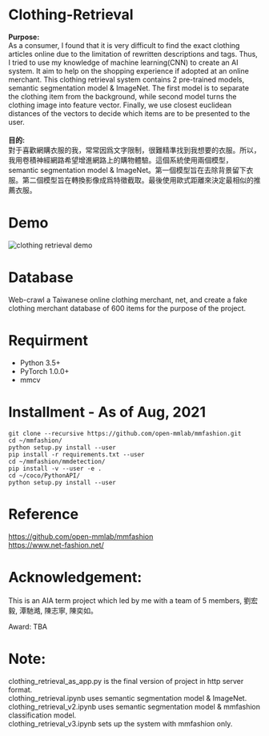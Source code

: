 # Clothing-Retrieval

**Purpose:**</br>
As a consumer, I found that it is very difficult to find the exact clothing articles online due to the limitation of rewritten descriptions and tags. Thus, I tried to use my knowledge of machine learning(CNN) to create an AI system. It aim to help on the shopping experience if adopted at an online merchant. This clothing retrieval system contains 2 pre-trained models, semantic segmentation model & ImageNet. The first model is to separate the clothing item from the background, while second model turns the clothing image into feature vector. Finally, we use closest euclidean distances of the vectors to decide which items are to be presented to the user.</br>
</br>
**目的:**</br>
對于喜歡網購衣服的我，常常因爲文字限制，很難精準找到我想要的衣服。所以，我用卷積神經網路希望增進網路上的購物體驗。這個系統使用兩個模型，semantic segmentation model & ImageNet。第一個模型旨在去除背景留下衣服。第二個模型旨在轉換影像成爲特徵截取。最後使用歐式距離來決定最相似的推薦衣服。

# Demo
![clothing retrieval demo](https://user-images.githubusercontent.com/63726744/131051012-deef0a27-4a39-4e36-973d-6fd55eeb596e.jpg)

# Database
Web-crawl a Taiwanese online clothing merchant, net, and create a fake clothing merchant database of 600 items for the purpose of the project.

# Requirment
- Python 3.5+
- PyTorch 1.0.0+
- mmcv

# Installment - As of Aug, 2021
```
git clone --recursive https://github.com/open-mmlab/mmfashion.git
cd ~/mmfashion/
python setup.py install --user
pip install -r requirements.txt --user
cd ~/mmfashion/mmdetection/
pip install -v --user -e .
cd ~/coco/PythonAPI/
python setup.py install --user
```

# Reference
https://github.com/open-mmlab/mmfashion </br>
https://www.net-fashion.net/

# Acknowledgement: </br>
This is an AIA term project which led by me with a team of 5 members, 劉宏毅, 潭馳澔, 陳志寧, 陳奕如。

Award: TBA </br>

# Note: </br>
clothing_retrieval_as_app.py is the final version of project in http server format. </br>
clothing_retrieval.ipynb uses semantic segmentation model & ImageNet.</br>
clothing_retrieval_v2.ipynb uses semantic segmentation model & mmfashion classification model.</br>
clothing_retrieval_v3.ipynb sets up the system with mmfashion only. </br>
